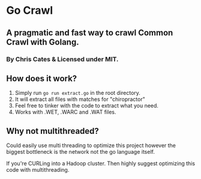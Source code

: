 # Go Crawl
## A pragmatic and fast way to crawl Common Crawl with Golang.
### By Chris Cates &amp; Licensed under MIT.

## How does it work?

1. Simply run `go run extract.go` in the root directory.
2. It will extract all files with matches for "chiropractor"
3. Feel free to tinker with the code to extract what you need.
4. Works with .WET, .WARC and .WAT files.

## Why not multithreaded?

Could easily use multi threading to optimize this project however the biggest bottleneck is the network not the go language itself.

If you're CURLing into a Hadoop cluster. Then highly suggest optimizing this code with multithreading.
